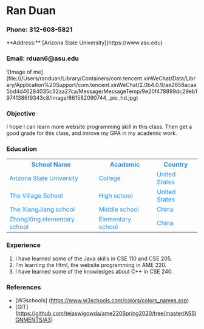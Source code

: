 <h1> Ran Duan </h1>
  <h3> Phone: 312-608-5821 </h3>
  **Address:**
  [Arizona State University](https://www.asu.edu)
  <h3> Email: rduan6@asu.edu </h3>
  
  ![Image of me] 
 (file:///Users/randuan/Library/Containers/com.tencent.xinWeChat/Data/Library/Application%20Support/com.tencent.xinWeChat/2.0b4.0.9/ae2658acaa5bd4d46284035c32aa27ca/Message/MessageTemp/9e20f478899dc29eb19741386f9343c8/Image/861582090744_.pic_hd.jpg)
 
 
### Objective
 I hope I can learn more website programming skill in this class. Then get a good grade for this class, and imrove my GPA in my academic work.
  
### Education

<article>
  <table style="color:DodgerBlue;">
    <tr>
      <th>School Name</th>
      <th>Academic</th>
      <th>Country</th>
    </tr>
    <tr>
      <td>Arizona State University</td>
      <td>College</td>
      <td>United States</td>
    </tr>
    <tr>
      <td>The Village School</td>
      <td>High school</td>
      <td>United States</td>
    </tr>
    <tr>
      <td>The XiangJiang school</td>
      <td>Middle school</td>
      <td>China</td>
    </tr>
    <tr>
      <td>ZhongXing elementary school</td>
      <td>Elementary school</td>
      <td>China</td>
    </tr>
</table>
</article>

### Experience

1. I have learned some of the Java skills in CSE 110 and CSE 205.
2. I'm learning the Html, the website programming in AME 220.
3. I have learned some of the knowledges about C++ in CSE 240.

### References

* [W3schools] (https://www.w3schools.com/colors/colors_names.asp)
* [GIT] (https://github.com/tejaswigowda/ame220Spring2020/tree/master/ASSIGNMENTS/A3)
